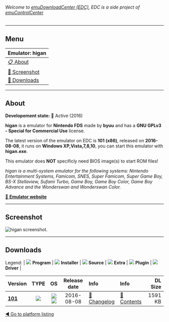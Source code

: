 ###### Welcome to [emuDownloadCenter (EDC)](https://github.com/PhoenixInteractiveNL/emuDownloadCenter/wiki/), EDC is a side project of [emuControlCenter](https://github.com/PhoenixInteractiveNL/emuControlCenter/wiki/)
***
## Menu
| **Emulator: higan** |
|:---------|
| [:clipboard: About](#about) |
| [:sunrise: Screenshot](#screen) |
| [:floppy_disk: Downloads](#downloads) |
***
## About
**Developement state:** :large_blue_circle: Active (2016)

**higan** is a emulator for **Nintendo FDS** made by **byuu** and has a **GNU GPLv3 - Special for Commercial Use** license.

The latest version of the emulator on EDC is **101 (x86)**, released on **2016-08-08**, it runs on **Windows XP,Vista,7,8,10**, you can start this emulator with **higan.exe**.

This emulator does **NOT** specificly need BIOS image(s) to start ROM files!

_higan is a multi-system emulator for the following systems: Nintendo Entertainment Systems, Famicom, SNES, Super Famicom, Super Game Boy, BS-X Stellaview, Sufami Turbo, Game Boy, Game Boy Color, Game Boy Advance and the Wonderswan and Wonderswan Color._

[:link: **Emulator website**](http://byuu.org/emulation/higan/)
***
## Screenshot
![](https://raw.githubusercontent.com/PhoenixInteractiveNL/emuDownloadCenter/master/hooks/higan/emulator_screen_01.jpg "higan screenshot.")
***
## Downloads
Legend:
| ![](https://raw.githubusercontent.com/wiki/PhoenixInteractiveNL/emuDownloadCenter/images_misc/icon_program_24.png) **Program** | 
![](https://raw.githubusercontent.com/wiki/PhoenixInteractiveNL/emuDownloadCenter/images_misc/icon_installer_24.png) **Installer** | 
![](https://raw.githubusercontent.com/wiki/PhoenixInteractiveNL/emuDownloadCenter/images_misc/icon_source_code_24.png) **Source** | 
![](https://raw.githubusercontent.com/wiki/PhoenixInteractiveNL/emuDownloadCenter/images_misc/icon_extra_24.png) **Extra** | 
![](https://raw.githubusercontent.com/wiki/PhoenixInteractiveNL/emuDownloadCenter/images_misc/icon_plugin_24.png) **Plugin** | 
![](https://raw.githubusercontent.com/wiki/PhoenixInteractiveNL/emuDownloadCenter/images_misc/icon_driver_24.png) **Driver** | 


| Version  | TYPE | OS | Release date  | Info       | Info       | DL Size    |
|:---------|:----:|:--:|:-------------:|:-----------|:-----------|-----------:|
| [**101**](https://github.com/PhoenixInteractiveNL/edc-repo0003/raw/master/higan/101.7z) | ![](https://raw.githubusercontent.com/wiki/PhoenixInteractiveNL/emuDownloadCenter/images_misc/icon_program_24.png) | ![](https://raw.githubusercontent.com/wiki/PhoenixInteractiveNL/emuDownloadCenter/images_misc/logo_windows_24.png)![](https://raw.githubusercontent.com/wiki/PhoenixInteractiveNL/emuDownloadCenter/images_misc/icon_32-bit_24.png) | 2016-08-08 | [:page_facing_up: Changelog](https://github.com/PhoenixInteractiveNL/edc-repo0003/blob/master/higan/101_changelog.txt) | [:mag_right: Contents](https://github.com/PhoenixInteractiveNL/edc-repo0003/blob/master/higan/101_contents.txt) | 1591 KB |

[:arrow_backward: Go to platform listing](https://github.com/PhoenixInteractiveNL/emuDownloadCenter/wiki/EDC-Platform-List)
